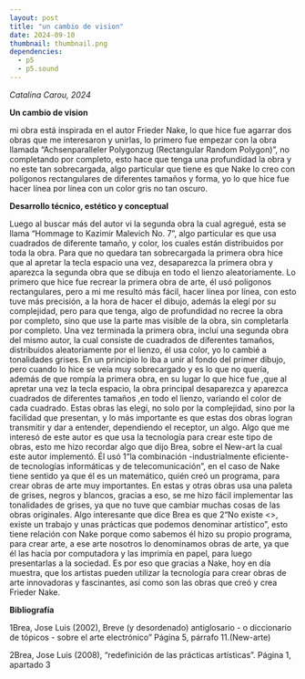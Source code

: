 ```yaml
---
layout: post
title: "un cambio de vision"
date: 2024-09-10
thumbnail: thumbnail.png
dependencies:
  - p5
  - p5.sound
---
```


<div id="div-sketch">
  <script type="text/javascript" src="sketch.js"></script>
</div>

_Catalina Carou, 2024_

**Un cambio de vision**

mi obra está inspirada en el autor Frieder Nake, lo que hice fue agarrar dos obras que me interesaron y unirlas, lo primero fue empezar con la obra llamada “Achsenparalleler Polygonzug (Rectangular Random Polygon)”, no completando por completo, esto hace que tenga una profundidad la obra y no este tan sobrecargada, algo particular que tiene es que Nake lo creo con polígonos rectangulares de diferentes tamaños y forma, yo lo que hice fue hacer línea por línea con un color gris no tan oscuro.

**Desarrollo técnico, estético y conceptual**

Luego al buscar más del autor vi la segunda obra la cual agregué, esta se llama “Hommage to Kazimir Malevich No. 7”, algo particular es que usa cuadrados de diferente tamaño, y color, los cuales están distribuidos por toda la obra. Para que no quedara tan sobrecargada la primera obra hice que al apretar la tecla espacio una vez, desaparezca la primera obra y aparezca la segunda obra que se dibuja en todo el lienzo aleatoriamente.
Lo primero que hice fue recrear la primera obra de arte, él usó polígonos rectangulares, pero a mi me resultó más fácil, hacer línea por línea, con esto tuve más precisión, a la hora de hacer el dibujo, además la elegí por su complejidad, pero para que tenga, algo de profundidad no recree la obra por completo, sino que use la parte mas visible de la obra, sin completarla por completo.
Una vez terminada la primera obra, incluí una segunda obra del mismo autor, la cual consiste de cuadrados de diferentes tamaños, distribuidos aleatoriamente por el lienzo, él usa color, yo lo cambié a tonalidades grises.
En un principio lo iba a unir al fondo del primer dibujo, pero cuando lo hice se veía muy sobrecargado y es lo que no quería, además de que rompía la primera obra, en su lugar lo que hice fue ,que al apretar una vez la tecla espacio, la obra principal desaparezca y aparezca cuadrados de diferentes tamaños ,en todo el lienzo, variando el color de cada cuadrado.
Estas obras las elegí, no solo por la complejidad, sino  por la facilidad que presentan, y lo más importante es que estas dos obras logran transmitir y dar a entender, dependiendo el receptor, un algo.
Algo que me interesó de este autor es que usa la tecnología para crear este tipo de obras, esto me hizo recordar algo que dijo Brea, sobre el New-art la cual este autor implementó. Él usó 1“la combinación -industrialmente eficiente- de tecnologías informáticas y de telecomunicación”, en el caso de Nake tiene sentido ya que él es un matemático, quién creó un programa, para crear obras de arte muy importantes.
En estas y otras obras usa una paleta de grises, negros y blancos, gracias a eso, se me hizo fácil implementar las tonalidades de grises, ya que no tuve que cambiar muchas cosas de las obras originales.
Algo interesante que dice Brea es que 2“No existe <<obra de arte>>, existe un trabajo y unas prácticas que podemos denominar artístico”, esto tiene relación con Nake porque como sabemos él hizo su propio programa, para crear arte, a ese arte nosotros lo denominamos obras de arte, ya que él las hacía por computadora y las imprimía en papel, para luego presentarlas a la sociedad. Es por eso que gracias a Nake, hoy en día muestra, que los artistas pueden utilizar la tecnología para crear obras de arte innovadoras y fascinantes, así como son las obras que creó y crea Frieder Nake.


**Bibliografía**

 1Brea, Jose Luis (2002), Breve (y desordenado) antiglosario - o diccionario de tópicos - sobre el arte electrónico” Página 5, párrafo 11.(New-arte)
 
 2Brea, Jose Luis (2008), “redefinición de las prácticas artísticas”. Página 1, apartado 3
